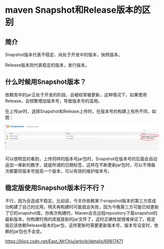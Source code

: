 # maven Snapshot和Release版本的区别 

## 简介

Snapshot版本代表不稳定、尚处于开发中的版本，快照版本。

Release版本则代表稳定的版本，发行版本。



## 什么时候用Snapshot版本？

依赖库中的jar正处于开发的阶段，会被经常被更新，这种情况下，如果使用Release，会频繁增加版本号，导致版本号的滥用。

在上传jar时，选择Snapshot和Release上传时，在版本号的构建上有所不同，如图：

![img](image-201906091648/Center.png)

可以很明显的看到，上传同样的版本号jar包时，Snapshot在版本号的后面会自动追加一串新的数字，就是所谓的日期标签，这样在不断更新jar包时，可以不用每次都要将版本号提高一个版本，可以有效的维护版本号。

## 稳定版使用Snapshot版本行不行？

不行，因为会造成不稳定。比如说，今天你依赖某个snapshot版本的第三方库成功构建了自己的应用，明天再构建时可能就会失败，因为今晚第三方可能已经更新了它的snapshot库。你再次构建时，Maven会去远程repository下载snapshot的最新版本，你构建时用的库就是新的jar文件了，这时正确性就很难保证了。稳定版应该依赖Release版本的jar包，这样更新时需要更新版本号，版本号没变时，依赖的jar包也不会变。



<https://blog.csdn.net/East_MrChiu/article/details/69817471>